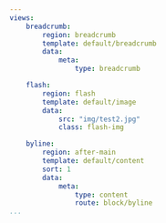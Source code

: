 ```yaml
---
views:
    breadcrumb:
        region: breadcrumb
        template: default/breadcrumb
        data:
            meta:
                type: breadcrumb

    flash:
        region: flash
        template: default/image
        data:
            src: "img/test2.jpg"
            class: flash-img

    byline:
        region: after-main
        template: default/content
        sort: 1
        data:
            meta:
                type: content
                route: block/byline
...
```

